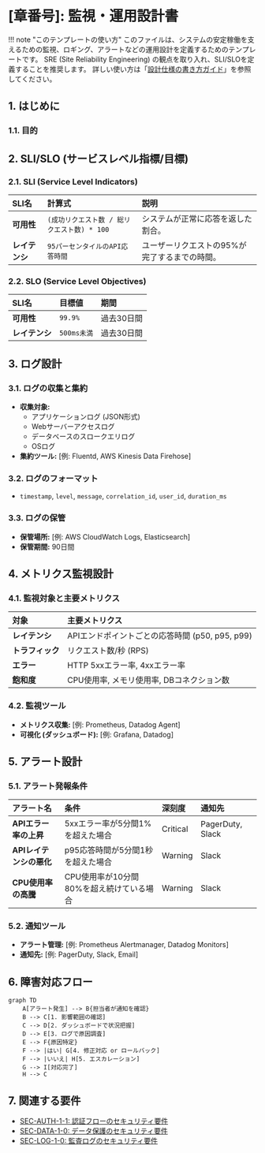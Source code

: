 # [章番号]: 監視・運用設計書

!!! note "このテンプレートの使い方"
このファイルは、システムの安定稼働を支えるための監視、ロギング、アラートなどの運用設計を定義するためのテンプレートです。
SRE (Site Reliability Engineering) の観点を取り入れ、SLI/SLOを定義することを推奨します。
詳しい使い方は「[設計仕様の書き方ガイド](ここにガイドへのパスを記述してください)」を参照してください。

## 1. はじめに

### 1.1. 目的

<!-- このドキュメントが定義する監視・運用設計の目的を記述します。（例: 障害の早期発見、迅速な原因特定、SLAの遵守など） -->

## 2. SLI/SLO (サービスレベル指標/目標)

<!-- ユーザー満足度を測るための重要な指標（SLI）と、その目標値（SLO）を定義します。 -->

### 2.1. SLI (Service Level Indicators)

| SLI名          | 計算式                                      | 説明                                          |
| :------------- | :------------------------------------------ | :-------------------------------------------- |
| **可用性**     | `(成功リクエスト数 / 総リクエスト数) * 100` | システムが正常に応答を返した割合。            |
| **レイテンシ** | `95パーセンタイルのAPI応答時間`             | ユーザーリクエストの95%が完了するまでの時間。 |

### 2.2. SLO (Service Level Objectives)

| SLI名          | 目標値      | 期間       |
| :------------- | :---------- | :--------- |
| **可用性**     | `99.9%`     | 過去30日間 |
| **レイテンシ** | `500ms未満` | 過去30日間 |

## 3. ログ設計

<!-- アプリケーションやインフラからどのようなログを収集し、どのように管理するかを設計します。 -->

### 3.1. ログの収集と集約

- **収集対象:**
  - アプリケーションログ (JSON形式)
  - Webサーバーアクセスログ
  - データベースのスロークエリログ
  - OSログ
- **集約ツール:** [例: Fluentd, AWS Kinesis Data Firehose]

### 3.2. ログのフォーマット

<!-- 構造化ログの主要なフィールドを定義します。 -->

- `timestamp`, `level`, `message`, `correlation_id`, `user_id`, `duration_ms`

### 3.3. ログの保管

- **保管場所:** [例: AWS CloudWatch Logs, Elasticsearch]
- **保管期間:** 90日間

## 4. メトリクス監視設計

<!-- システムの状態を定量的に把握するためのメトリクス（測定基準）を設計します。 -->

### 4.1. 監視対象と主要メトリクス

<!-- GoogleのSREが提唱する「4つのゴールデンシグナル」などを参考に、監視対象をリストアップします。 -->

| 対象             | 主要メトリクス                                  |
| :--------------- | :---------------------------------------------- |
| **レイテンシ**   | APIエンドポイントごとの応答時間 (p50, p95, p99) |
| **トラフィック** | リクエスト数/秒 (RPS)                           |
| **エラー**       | HTTP 5xxエラー率, 4xxエラー率                   |
| **飽和度**       | CPU使用率, メモリ使用率, DBコネクション数       |

### 4.2. 監視ツール

- **メトリクス収集:** [例: Prometheus, Datadog Agent]
- **可視化 (ダッシュボード):** [例: Grafana, Datadog]

## 5. アラート設計

<!-- 異常事態を検知し、運用担当者に通知するためのアラートを設計します。 -->

### 5.1. アラート発報条件

<!-- 「いつ」「何を」「どのレベルで」通知するかを定義します。 -->

| アラート名              | 条件                                     | 深刻度   | 通知先           |
| :---------------------- | :--------------------------------------- | :------- | :--------------- |
| **APIエラー率の上昇**   | 5xxエラー率が5分間1%を超えた場合         | Critical | PagerDuty, Slack |
| **APIレイテンシの悪化** | p95応答時間が5分間1秒を超えた場合        | Warning  | Slack            |
| **CPU使用率の高騰**     | CPU使用率が10分間80%を超え続けている場合 | Warning  | Slack            |

### 5.2. 通知ツール

- **アラート管理:** [例: Prometheus Alertmanager, Datadog Monitors]
- **通知先:** [例: PagerDuty, Slack, Email]

## 6. 障害対応フロー

<!-- アラート発生から問題解決までの基本的な対応手順を定義します。 -->

```mermaid
graph TD
    A[アラート発生] --> B{担当者が通知を確認}
    B --> C[1. 影響範囲の確認]
    C --> D[2. ダッシュボードで状況把握]
    D --> E[3. ログで原因調査]
    E --> F{原因特定}
    F --> |はい| G[4. 修正対応 or ロールバック]
    F --> |いいえ| H[5. エスカレーション]
    G --> I[対応完了]
    H --> C
```

## 7. 関連する要件

<!-- この設計の根拠となる要件IDへのリンクを記載します。 -->
<!-- 以下のリンクは例です。実際のファイルパスとセクションIDに更新してください。 -->

- [SEC-AUTH-1-1: 認証フローのセキュリティ要件](../[仕様書フォルダ]/01_システム仕様書テンプレート.md#SEC-AUTH-1-1)
- [SEC-DATA-1-0: データ保護のセキュリティ要件](../[仕様書フォルダ]/01_システム仕様書テンプレート.md#SEC-DATA-1-0)
- [SEC-LOG-1-0: 監査ログのセキュリティ要件](../[仕様書フォルダ]/01_システム仕様書テンプレート.md#SEC-LOG-1-0)
